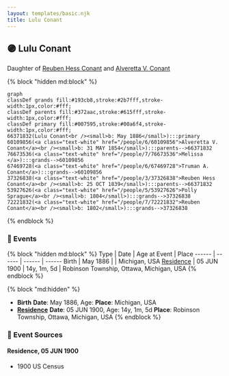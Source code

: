 ```yaml
---
layout: templates/basic.njk
title: Lulu Conant
---
```

## 🟣 Lulu Conant

Daughter of [Reuben Hess Conant](/people/3/37326838) and [Alveretta V. Conant](/people/6/60109856)

{% block "hidden md:block" %}
```mermaid
graph
classDef grands fill:#193cb8,stroke:#2b7fff,stroke-width:1px,color:#fff;
classDef parents fill:#372aac,stroke:#615fff,stroke-width:1px,color:#fff;
classDef primary fill:#007595,stroke:#00a6f4,stroke-width:1px,color:#fff;
66371832(Lulu Conant<br /><small>b: May 1886</small>):::primary
60109856(<a class="text-white" href="/people/6/60109856">Alveretta V. Conant</a><br /><small>b: 31 MAY 1854</small>):::parents-->66371832
76673536(<a class="text-white" href="/people/7/76673536">Melissa </a>):::grands-->60109856
67469728(<a class="text-white" href="/people/6/67469728">Truman A. Conant</a>):::grands-->60109856
37326838(<a class="text-white" href="/people/3/37326838">Reuben Hess Conant</a><br /><small>b: 25 OCT 1839</small>):::parents-->66371832
53927626(<a class="text-white" href="/people/5/53927626">Polly Sprague</a><br /><small>b: 1804</small>):::grands-->37326838
72221832(<a class="text-white" href="/people/7/72221832">Reuben Conant</a><br /><small>b: 1802</small>):::grands-->37326838
```
{% endblock %}

### 📆 Events

{% block "hidden md:block" %}
Type | Date | Age at Event | Place
------ | ------ | ------ | ------
Birth | May 1886 |  | Michigan, USA
[Residence](#event-event-0) | 05 JUN 1900 | 14y, 1m, 5d | Robinson Township, Ottawa, Michigan, USA
{% endblock %}

{% block "md:hidden" %}
- **Birth**
**Date**: May 1886, Age:
**Place**: Michigan, USA
- **[Residence](#event-event-0)**
**Date**: 05 JUN 1900, Age: 14y, 1m, 5d
**Place**: Robinson Township, Ottawa, Michigan, USA
{% endblock %}

### 📰 Event Sources

#### <a id="event-event-0"></a> Residence, 05 JUN 1900
* 1900 US Census
